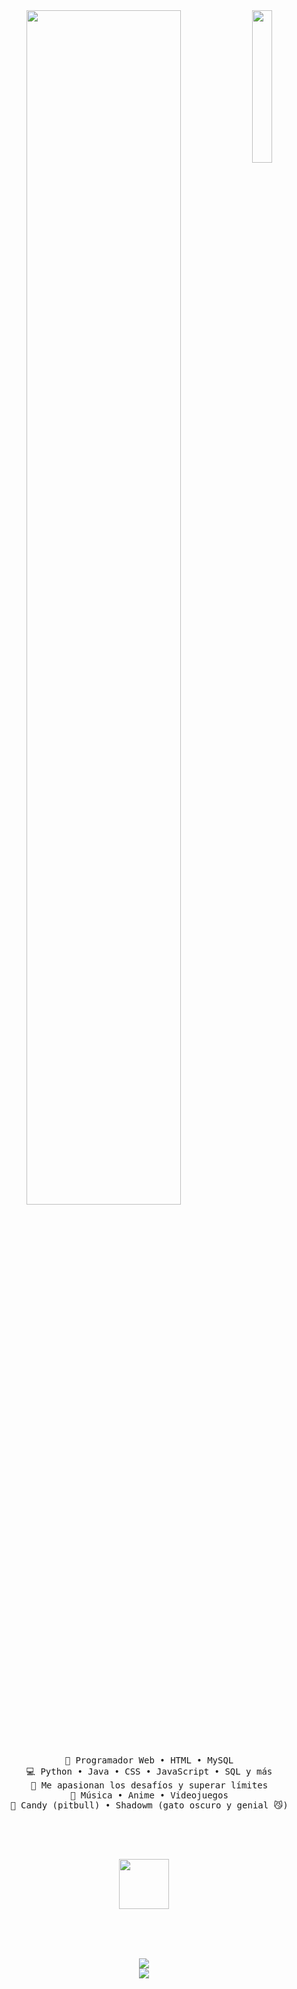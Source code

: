 <div align="center">
  <!-- Imagen de avatar a la derecha -->
  <img src="https://chat.openai.com/mnt/data/fondo%20gaaa.jpg" width="25%" align="right" />

  <!-- Texto mecanografiado -->
  <img src="https://readme-typing-svg.demolab.com?font=Fira+Code&weight=500&size=40&duration=4000&pause=300&color=F4426C&center=true&vCenter=true&multiline=true&repeat=false&random=false&width=1200&height=120&lines=%C2%A1Hola!+Soy+Brostersito;Programador+web+y+amante+de+los+desaf%C3%ADos+%F0%9F%9A%80" width="70%" />

  <br><br>
  <pre>
  💼 Programador Web • HTML • MySQL
  💻 Python • Java • CSS • JavaScript • SQL y más
  🧠 Me apasionan los desafíos y superar límites
  🎵 Música • Anime • Videojuegos
  🐶 Candy (pitbull) • Shadowm (gato oscuro y genial 😼)
  </pre>

  <br><br>

  <!-- Imagen decorativa (segunda imagen) -->
  <img src="https://chat.openai.com/mnt/data/98d2a83db00caf3f4c687f3c51eac379.jpg" height="80" />

  <br><br><br>

  <!-- Enlaces de ejemplo -->
  [![](https://img.shields.io/badge/github-Brostersito-black)](https://github.com/)  
  [![](https://img.shields.io/badge/linkedin-Mi%20LinkedIn-0a66c2)](https://linkedin.com/)  
</div>


